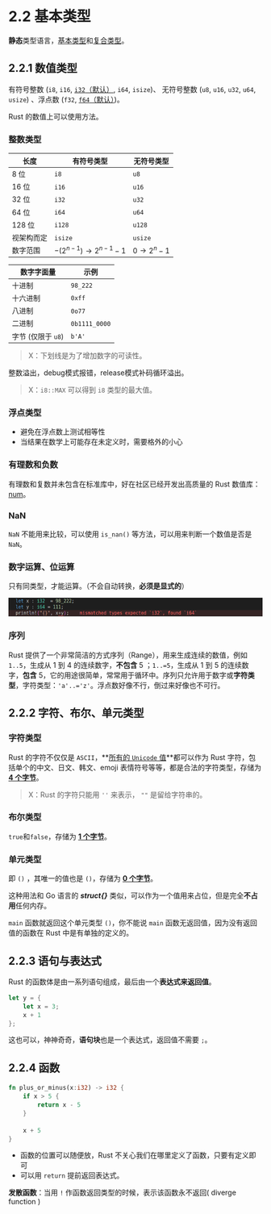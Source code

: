 # 2.2 基本类型

**静态**类型语言，<u>基本类型</u>和<u>复合类型</u>。

## 2.2.1 数值类型

有符号整数 (`i8`, `i16`, <u>`i32`（默认）</u>, `i64`, `isize`)、 无符号整数 (`u8`, `u16`, `u32`, `u64`, `usize`) 、浮点数 (`f32`, <u>`f64`（默认）</u>)。

Rust 的数值上可以使用方法。

### 整数类型

| 长度       | 有符号类型                        | 无符号类型    |
| ---------- | --------------------------------- | ------------- |
| 8 位       | `i8`                              | `u8`          |
| 16 位      | `i16`                             | `u16`         |
| 32 位      | `i32`                             | `u32`         |
| 64 位      | `i64`                             | `u64`         |
| 128 位     | `i128`                            | `u128`        |
| 视架构而定 | `isize`                           | `usize`       |
| 数字范围   | $-(2^{n - 1}) \to  2^{n - 1} - 1$ | $0 \to 2^n-1$ |

| 数字字面量         | 示例          |
| ------------------ | ------------- |
| 十进制             | `98_222`      |
| 十六进制           | `0xff`        |
| 八进制             | `0o77`        |
| 二进制             | `0b1111_0000` |
| 字节 (仅限于 `u8`) | `b'A'`        |

> X：下划线是为了增加数字的可读性。

整数溢出，debug模式报错，release模式补码循环溢出。

> X：`i8::MAX` 可以得到 `i8` 类型的最大值。

### 浮点类型

- 避免在浮点数上测试相等性
- 当结果在数学上可能存在未定义时，需要格外的小心

### 有理数和负数

有理数和复数并未包含在标准库中，好在社区已经开发出高质量的 Rust 数值库：[num](https://crates.io/crates/num)。

### NaN

`NaN` 不能用来比较，可以使用 `is_nan()` 等方法，可以用来判断一个数值是否是 `NaN`。

### 数字运算、位运算

只有同类型，才能运算。（不会自动转换，**必须是显式的**）

![image-20220711154142423](https://raw.githubusercontent.com/Yuukina/XSJ-Img/main/img/image-20220711154142423.png)

### 序列

Rust 提供了一个非常简洁的方式序列（Range），用来生成连续的数值，例如 `1..5`，生成从 1 到 4 的连续数字，**不包含** 5 ；`1..=5`，生成从 1 到 5 的连续数字，**包含** 5，它的用途很简单，常常用于循环中。序列只允许用于数字或**字符类型**，字符类型：`'a'..='z'`。浮点数好像不行，倒过来好像也不可行。

## 2.2.2 字符、布尔、单元类型

### 字符类型

Rust 的字符不仅仅是 `ASCII`，**<u>所有的 `Unicode` 值</u>**都可以作为 Rust 字符，包括单个的中文、日文、韩文、emoji 表情符号等等，都是合法的字符类型，存储为 **<u>4 个字节</u>**。

> X：Rust 的字符只能用 `''` 来表示， `""` 是留给字符串的。

### 布尔类型

`true`和`false`，存储为 **<u>1 个字节</u>**。

### 单元类型

即 `()` ，其唯一的值也是 `()`，存储为 **<u>0 个字节</u>**。

这种用法和 Go 语言的 ***struct{}*** 类似，可以作为一个值用来占位，但是完全**不占用**任何内存。

`main` 函数就返回这个单元类型 `()`，你不能说 `main` 函数无返回值，因为没有返回值的函数在 Rust 中是有单独的定义的。

## 2.2.3 语句与表达式

Rust 的函数体是由一系列语句组成，最后由一个**表达式来返回值**。

```rust
let y = {
    let x = 3;
    x + 1
};
```

这也可以，神神奇奇，**语句块**也是一个表达式，返回值不需要 `;`。

## 2.2.4 函数

```rust
fn plus_or_minus(x:i32) -> i32 {
    if x > 5 {
        return x - 5
    }

    x + 5
}
```

- 函数的位置可以随便放，Rust 不关心我们在哪里定义了函数，只要有定义即可
- 可以用 `return` 提前返回表达式。

**发散函数**：当用 `!` 作函数返回类型的时候，表示该函数永不返回( diverge function )